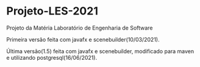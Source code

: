 # Projeto-LES-2021
Projeto da Matéria Laboratório de Engenharia de Software

Primeira versão feita com javafx e scenebuilder(10/03/2021). 

Última versão(1.5) feita com javafx e scenebuilder, modificado para maven e utilizando postgresql(16/06/2021).
